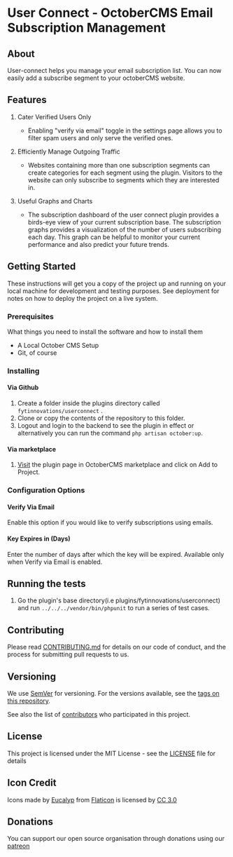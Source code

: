 # User Connect - OctoberCMS Email Subscription Management

## About

User-connect helps you manage your email subscription list. You can now easily add a subscribe segment to your octoberCMS website.

## Features

1. Cater Verified Users Only

    - Enabling "verify via email" toggle in the settings page allows you to filter spam users and only serve the verified ones.

2. Efficiently Manage Outgoing Traffic
    - Websites containing more than one subscription segments can create categories for each segment using the plugin. Visitors to the website can only subscribe to segments which they are interested in.

3. Useful Graphs and Charts
    - The subscription dashboard of the user connect plugin provides a birds-eye view of your current subscription base. The subscription graphs provides a visualization of the number of users subscribing each day. This graph can be helpful to monitor your current performance and also predict your future trends.

## Getting Started

These instructions will get you a copy of the project up and running on your local machine for development and testing purposes. See deployment for notes on how to deploy the project on a live system.

### Prerequisites

What things you need to install the software and how to install them

- A Local October CMS Setup
- Git, of course

### Installing

#### Via Github

1. Create a folder inside the plugins directory called `fytinnovations/userconnect` .
2. Clone or copy the contents of the repository to this folder.
3. Logout and login to the backend to see the plugin in effect or alternatively you can run the command `php artisan october:up`.

#### Via marketplace

1. [Visit](https://octobercms.com/plugins/fytinnovations-userconnect) the plugin page in OctoberCMS marketplace and click on Add to Project.

### Configuration Options

#### Verify Via Email

Enable this option if you would like to verify subscriptions using emails.

#### Key Expires in (Days)

Enter the number of days after which the key will be expired. Available only when Verify via Email is enabled.

## Running the tests

1. Go the plugin's base directory(i.e plugins/fytinnovations/userconnect) and run `../../../vendor/bin/phpunit` to run a series of test cases.

## Contributing

Please read [CONTRIBUTING.md](CONTRIBUTING.md) for details on our code of conduct, and the process for submitting pull requests to us.

## Versioning

We use [SemVer](http://semver.org/) for versioning. For the versions available, see the [tags on this repository](https://github.com/fytinnovations/oc-user-connect/tags). 

See also the list of [contributors](https://github.com/fytinnovations/oc-user-connect/contributors) who participated in this project.

## License

This project is licensed under the MIT License - see the [LICENSE](LICENSE) file for details

## Icon Credit

Icons made by [Eucalyp](https://www.flaticon.com/authors/eucalyp) from [Flaticon](www.flaticon.com) is licensed by [CC 3.0](http://creativecommons.org/licenses/by/3.0/)

## Donations

You can support our open source organisation through donations using our [patreon](https://patreon.com/fytinnovations)
